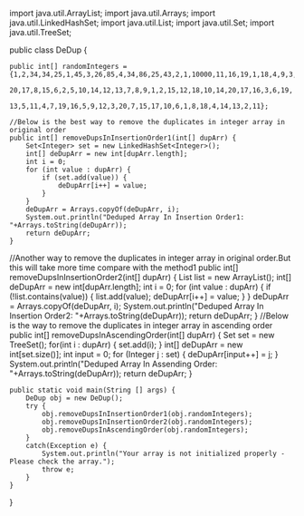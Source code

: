 import java.util.ArrayList;
import java.util.Arrays;
import java.util.LinkedHashSet;
import java.util.List;
import java.util.Set;
import java.util.TreeSet;

public class DeDup {	

    public int[] randomIntegers = {1,2,34,34,25,1,45,3,26,85,4,34,86,25,43,2,1,10000,11,16,19,1,18,4,9,3,
                                   20,17,8,15,6,2,5,10,14,12,13,7,8,9,1,2,15,12,18,10,14,20,17,16,3,6,19,
                                   13,5,11,4,7,19,16,5,9,12,3,20,7,15,17,10,6,1,8,18,4,14,13,2,11};

    //Below is the best way to remove the duplicates in integer array in original order 
    public int[] removeDupsInInsertionOrder1(int[] dupArr) {    	
    	Set<Integer> set = new LinkedHashSet<Integer>();    	
    	int[] deDupArr = new int[dupArr.length];
        int i = 0;
        for (int value : dupArr) {
            if (set.add(value)) {
            	deDupArr[i++] = value;
            }
        }
        deDupArr = Arrays.copyOf(deDupArr, i);
        System.out.println("Deduped Array In Insertion Order1: "+Arrays.toString(deDupArr));
        return deDupArr;
    }    
  //Another way to remove the duplicates in integer array in original order.But this will take more time compare with the method1
    public int[] removeDupsInInsertionOrder2(int[] dupArr) {
        List<Integer> list = new ArrayList<Integer>();
        int[] deDupArr = new int[dupArr.length];
        int i = 0;
        for (int value : dupArr) {
            if (!list.contains(value)) {
            	list.add(value);
            	deDupArr[i++] = value;
            }
        }
        deDupArr = Arrays.copyOf(deDupArr, i);
        System.out.println("Deduped Array In Insertion Order2: "+Arrays.toString(deDupArr));
        return deDupArr;
    }
  //Below is the way to remove the duplicates in integer array in ascending order
    public int[] removeDupsInAscendingOrder(int[] dupArr) {
    	Set<Integer> set = new TreeSet<Integer>();
    	for(int i : dupArr) {
    		set.add(i);
    	}
    	int[] deDupArr = new int[set.size()];
        int input = 0;
        for (Integer j : set) {
        	deDupArr[input++] = j;
        }
        System.out.println("Deduped Array In Assending Order: "+Arrays.toString(deDupArr));
        return deDupArr;
    }
   
    public static void main(String [] args) {
    	DeDup obj = new DeDup();
    	try {
	    	obj.removeDupsInInsertionOrder1(obj.randomIntegers);
	    	obj.removeDupsInInsertionOrder2(obj.randomIntegers);
	    	obj.removeDupsInAscendingOrder(obj.randomIntegers);
    	}
    	catch(Exception e) {
    		System.out.println("Your array is not initialized properly - Please check the array.");
    		throw e;
    	}
    }
}
